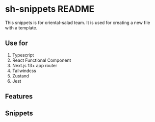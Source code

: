 # sh-snippets README

This snippets is for oriental-salad team. It is used for creating a new file with a template.

## Use for

1. Typescript
2. React Functional Component
3. Next.js 13+ app router
4. Tailwindcss
5. Zustand
6. Jest

## Features

## Snippets
